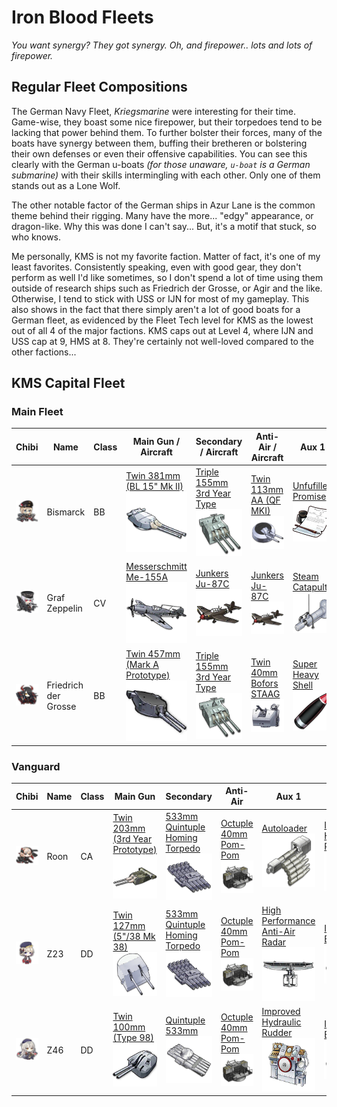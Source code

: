 # Iron Blood Fleets
*You want synergy? They got synergy. Oh, and firepower.. lots and lots of firepower.*

## Regular Fleet Compositions

The German Navy Fleet, *Kriegsmarine* were interesting for their time. Game-wise, they boast some nice firepower, but their torpedoes tend to be lacking that power behind them. To further bolster their forces, many of the boats have synergy between them, buffing their bretheren or bolstering their own defenses or even their offensive capabilities. You can see this clearly with the German u-boats *(for those unaware, `u-boat` is a German submarine)* with their skills intermingling with each other. Only one of them stands out as a Lone Wolf.

The other notable factor of the German ships in Azur Lane is the common theme behind their rigging. Many have the more... "edgy" appearance, or dragon-like. Why this was done I can't say... But, it's a motif that stuck, so who knows.

Me personally, KMS is not my favorite faction. Matter of fact, it's one of my least favorites. Consistently speaking, even with good gear, they don't perform as well I'd like sometimes, so I don't spend a lot of time using them outside of research ships such as Friedrich der Grosse, or Agir and the like. Otherwise, I tend to stick with USS or IJN for most of my gameplay. This also shows in the fact that there simply aren't a lot of good boats for a German fleet, as evidenced by the Fleet Tech level for KMS as the lowest out of all 4 of the major factions. KMS caps out at Level 4, where IJN and USS cap at 9, HMS at 8. They're certainly not well-loved compared to the other factions...

## KMS Capital Fleet
### Main Fleet

| Chibi | Name | Class | Main Gun / Aircraft | Secondary / Aircraft | Anti-Air / Aircraft | Aux 1 | Aux 2
| --- | --- | --- | --- | --- | --- | --- | --- |
| ![Bismarck](/imgs/KMS/BismarckChibi.png) | Bismarck | BB | [Twin 381mm (BL 15" Mk II)][Twin 381mm]<br />![Twin 381mm](/imgs/Equip/Guns/bb/381mm_twin_bl15mkii_sr.png) | [Triple 155mm 3rd Year Type][Triple 155mm]<br />![Triple 155mm](/imgs/Equip/Guns/cl/155mm_triple_sr.png) | [Twin 113mm AA (QF MKI)][Twin 113mm AA]<br />![Twin 113mm AA](/imgs/Equip/AntiAir/113mm_twin_qf_sr.png) | [Unfufilled Promise][Cert Sponsor]<br />![Cert Sponsor](/imgs/Equip/Auxillary/cert_sponsor.png) | [Type 94 High Angle Detector][T94 Anti-Air]<br />![T94 Anti-Air](/imgs/Equip/Auxillary/t94_anti_air.png) |
| ![Graf Zeppelin](/imgs/KMS/Graf_ZeppelinChibi.png) | Graf Zeppelin | CV | [Messerschmitt Me-155A][Me-155A]<br />![Me-155A](/imgs/Equip/Aircraft/Fighters/me-155a.png) | [Junkers Ju-87C][Ju-87C]<br />![Ju-87C](/imgs/Equip/Aircraft/Dive/ju-87c.png) | [Junkers Ju-87C][Ju-87C]<br />![Ju-87C](/imgs/Equip/Aircraft/Dive/ju-87c.png) | [Steam Catapult][Catapult]<br />![Steam Catapult](/imgs/Equip/Auxillary/steam_catapult_sr.png) | [Steam Catapult][Catapult]<br />![Steam Catapult](/imgs/Equip/Auxillary/steam_catapult_sr.png) |
| ![Friedrich der Grosse](/imgs/KMS/Friedrich_der_GrosseChibi.png) | Friedrich der Grosse | BB | [Twin 457mm (Mark A Prototype)][Twin 457mm]<br />![Twin 457mm](/imgs/Equip/Guns/bb/457mm_twin_a_proto.png) | [Triple 155mm 3rd Year Type][Triple 155mm]<br />![Triple 155mm](/imgs/Equip/Guns/cl/155mm_triple_sr.png) | [Twin 40mm Bofors STAAG][40mm STAAG]<br />![Twin 40mm STAAG](/imgs/Equip/AntiAir/40_twin_bofors_staag_sr.png) | [Super Heavy Shell][SHS]<br />![SHS](/imgs/Equip/Auxillary/super_heavy_shell_sr.png) | [SG Radar][SG Radar]<br />![SG Radar](/imgs/Equip/Auxillary/sg_radar.png) |

### Vanguard

| Chibi | Name | Class | Main Gun | Secondary | Anti-Air | Aux 1 | Aux 2
| --- | --- | --- | --- | --- | --- | --- | --- |
| ![Roon](/imgs/KMS/RoonChibi.png) | Roon | CA | [Twin 203mm (3rd Year Prototype)][Twin 203mm 3rd Year]<br />![Twin 203mm 3rd Year](/imgs/Equip/Guns/ca/203mm_twin_proto_3rd.png) | [533mm Quintuple Homing Torpedo][533mm Quint Homing Torp]<br />![533 Quintuple Homing Torp](/imgs/Equip/Torps/533mm_quint_homing_torp_ur.png) | [Octuple 40mm Pom-Pom][Pom Pom]<br />![Pom Pom](/imgs/Equip/AntiAir/40mm_octuple_pom_sr.png) | [Autoloader][Autoloader]<br />![Autoloader](/imgs/Equip/Auxillary/autoloader.png) | [Improved Hydraulic Rudder][PR Rudder]<br />![PR Rudder](/imgs/Equip/Auxillary/pr_hydraulic_rudder_sr.png) |
| ![Z23](/imgs/KMS/Z23KaiChibi.png) | Z23 | DD | [Twin 127mm (5"/38 Mk 38)][Twin 127mm MK38]<br />![Twin 127mm](/imgs/Equip/Guns/dd/127mm_twin_gun_sr.png) | [533mm Quintuple Homing Torpedo][533mm Quint Homing Torp]<br />![533 Quintuple Homing Torp](/imgs/Equip/Torps/533mm_quint_homing_torp_ur.png) | [Octuple 40mm Pom-Pom][Pom Pom]<br />![Pom Pom](/imgs/Equip/AntiAir/40mm_octuple_pom_sr.png) | [High Performance Anti-Air Radar][Anti-Air Radar]<br />![Anti-Air Radar](/imgs/Equip/Auxillary/high_performance_anti-air.png) | [Improved Boiler][Boiler]<br />![Improved Boiler](/imgs/Equip/Auxillary/advanced_boiler_elite.png) |
| ![Z46](/imgs/KMS/Z46Chibi.png) | Z46 | DD | [Twin 100mm (Type 98)][Twin 100mm T98]<br />![Twin 100mm T98](/imgs/Equip/Guns/dd/100mm_twin_t98.png) | [Quintuple 533mm][533mm Quint]<br />![533mm Quintuple](/imgs/Equip/Torps/533mm_quint_torp_sr.png) | [Octuple 40mm Pom-Pom][Pom Pom]<br />![Pom Pom](/imgs/Equip/AntiAir/40mm_octuple_pom_sr.png) | [Improved Hydraulic Rudder][PR Rudder]<br />![PR Rudder](/imgs/Equip/Auxillary/pr_hydraulic_rudder_sr.png) | [Improved Boiler][Boiler]<br />![Improved Boiler](/imgs/Equip/Auxillary/advanced_boiler_elite.png) |


[40mm STAAG]: https://azurlane.koumakan.jp/Twin_40mm_Bofors_STAAG
[Pom Pom]: https://azurlane.koumakan.jp/Octuple_40mm_Pom-Pom#Type_3
[Twin 113mm AA]: https://azurlane.koumakan.jp/Twin_113mm_AA_(QF_Mark_I)#Type_3

[Twin 100mm T98]: https://azurlane.koumakan.jp/Twin_100mm_(Type_98)#Type_3
[Twin 127mm MK38]: https://azurlane.koumakan.jp/Twin_127mm_(5%22/38_Mk_38)#Type_3
[Triple 155mm]: https://azurlane.koumakan.jp/Triple_155mm_(3rd_Year_Type)#Type_3
[Twin 203mm 3rd Year]: https://azurlane.koumakan.jp/Twin_203mm_(3rd_Year_Type_No._3_Prototype)
[Twin 381mm]: https://azurlane.koumakan.jp/Twin_381mm_(BL_15%22_Mk_II)
[Twin 457mm]: https://azurlane.koumakan.jp/Twin_457mm_(Mark_A_Prototype)

[533mm Quint]: https://azurlane.koumakan.jp/533mm_Quintuple_Torpedo_Mount#Type_3
[533mm Quint Homing Torp]: https://azurlane.koumakan.jp/533mm_Quintuple_Homing_Torpedo_Mount#Type_2

[Ju-87C]: https://azurlane.koumakan.jp/Junkers_Ju-87C#Type_3
[Me-155A]: https://azurlane.koumakan.jp/Messerschmitt_Me-155A#Type_3

[Anti-Air Radar]: https://azurlane.koumakan.jp/High_Performance_Anti-Air_Radar
[Autoloader]: https://azurlane.koumakan.jp/Autoloader#Type_3
[Boiler]: https://azurlane.koumakan.jp/Improved_Boiler#Type_3
[Catapult]: https://azurlane.koumakan.jp/Steam_Catapult#Type_3
[Cert Sponsor]: https://azurlane.koumakan.jp/Unfulfilled_Promise
[PR Rudder]: https://azurlane.koumakan.jp/Improved_Hydraulic_Rudder
[SG Radar]: https://azurlane.koumakan.jp/SG_Radar#Type_3
[SHS]: https://azurlane.koumakan.jp/Super_Heavy_Shell
[T94 Anti-Air]: https://azurlane.koumakan.jp/Type_94_High_Angle_Director